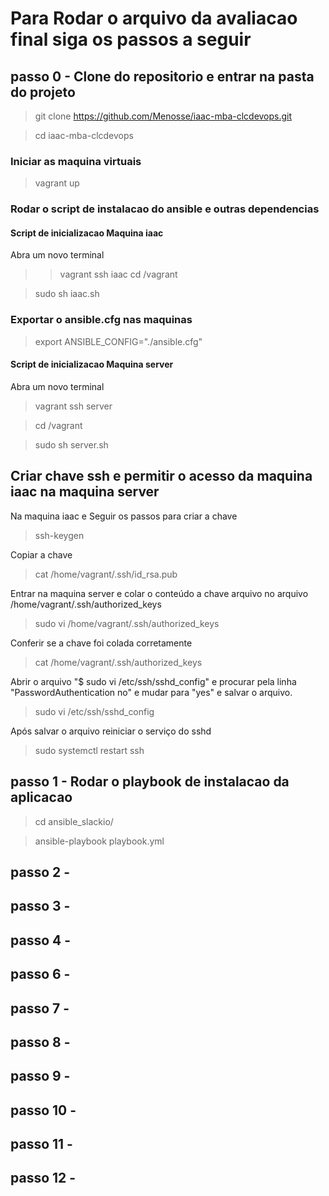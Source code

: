 # Para Rodar o arquivo da avaliacao final siga os passos a seguir

## passo 0 - Clone do repositorio e entrar na pasta do projeto
> git clone https://github.com/Menosse/iaac-mba-clcdevops.git

> cd iaac-mba-clcdevops 
### Iniciar as maquina virtuais
> vagrant up

### Rodar o script de instalacao do ansible e outras dependencias
#### Script de inicializacao Maquina iaac
Abra um novo terminal
>> vagrant ssh iaac
>> cd /vagrant

> sudo sh iaac.sh

### Exportar o ansible.cfg nas maquinas
> export ANSIBLE_CONFIG="./ansible.cfg"

#### Script de inicializacao Maquina server
Abra um novo terminal

> vagrant ssh server

> cd /vagrant

> sudo sh server.sh

## Criar chave ssh e permitir o acesso da maquina iaac na maquina server
Na maquina iaac e Seguir os passos para criar a chave
> ssh-keygen

Copiar a chave
> cat /home/vagrant/.ssh/id_rsa.pub

Entrar na maquina server e colar o conteúdo a chave arquivo no arquivo /home/vagrant/.ssh/authorized_keys
> sudo vi /home/vagrant/.ssh/authorized_keys

Conferir se a chave foi colada corretamente
> cat /home/vagrant/.ssh/authorized_keys

Abrir o arquivo "$ sudo vi /etc/ssh/sshd_config" e procurar pela linha "PasswordAuthentication no" e mudar para "yes" e salvar o arquivo.
> sudo vi /etc/ssh/sshd_config

Após salvar o arquivo reiniciar o serviço do sshd
> sudo systemctl restart ssh


## passo 1 - Rodar o playbook de instalacao da aplicacao
> cd ansible_slackio/

> ansible-playbook playbook.yml 


## passo 2 - 
## passo 3 - 
## passo 4 - 
## passo 6 - 
## passo 7 - 
## passo 8 - 
## passo 9 - 
## passo 10 - 
## passo 11 - 
## passo 12 - 